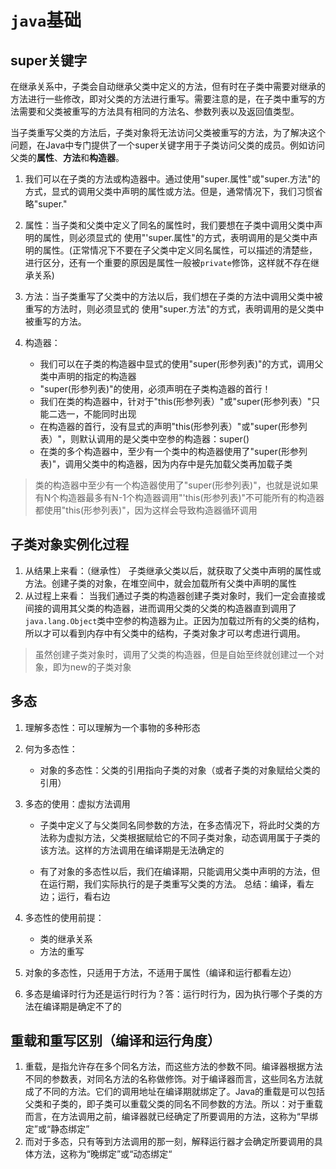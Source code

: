 # 								`java`基础



## super关键字

在继承关系中，子类会自动继承父类中定义的方法，但有时在子类中需要对继承的方法进行一些修改，即对父类的方法进行重写。需要注意的是，在子类中重写的方法需要和父类被重写的方法具有相同的方法名、参数列表以及返回值类型。

当子类重写父类的方法后，子类对象将无法访问父类被重写的方法，为了解决这个问题，在Java中专门提供了一个super关键字用于子类访问父类的成员。例如访问父类的**属性**、**方法**和**构造器**。

1. 我们可以在子类的方法或构造器中。通过使用"super.属性"或"super.方法"的方式，显式的调用父类中声明的属性或方法。但是，通常情况下，我们习惯省略"super."
2. 属性：当子类和父类中定义了同名的属性时，我们要想在子类中调用父类中声明的属性，则必须显式的
   使用"'super.属性"的方式，表明调用的是父类中声明的属性。(正常情况下不要在子父类中定义同名属性，可以描述的清楚些，进行区分，还有一个重要的原因是属性一般被`private`修饰，这样就不存在继承关系)
3.  方法：当子类重写了父类中的方法以后，我们想在子类的方法中调用父类中被重写的方法时，则必须显式的
   使用"super.方法"的方式，表明调用的是父类中被重写的方法。
4. 构造器：

   - 我们可以在子类的构造器中显式的使用"super(形参列表)"的方式，调用父类中声明的指定的构造器
   - "super(形参列表)"的使用，必须声明在子类构造器的首行！
   - 我们在类的构造器中，针对于"this(形参列表）"或"super(形参列表）"只能二选一，不能同时出现
   - 在构造器的首行，没有显式的声明"this(形参列表）"或"super(形参列表）"，则默认调用的是父类中空参的构造器：super()
   - 在类的多个构造器中，至少有一个类中的构造器使用了"super(形参列表)"，调用父类中的构造器，因为内存中是先加载父类再加载子类


> 类的构造器中至少有一个构造器使用了"super(形参列表)"，也就是说如果有N个构造器最多有N-1个构造器调用"'this(形参列表)"不可能所有的构造器都使用"this(形参列表)"，因为这样会导致构造器循环调用

## 子类对象实例化过程

1. 从结果上来看：（继承性）
   子类继承父类以后，就获取了父类中声明的属性或方法。创建子类的对象，在堆空间中，就会加载所有父类中声明的属性
2. 从过程上来看：
   当我们通过子类的构造器创建子类对象时，我们一定会直接或间接的调用其父类的构造器，进而调用父类的父类的构造器直到调用了`java.lang.Object`类中空参的构造器为止。正因为加载过所有的父类的结构，所以才可以看到内存中有父类中的结构，子类对象才可以考虑进行调用。

> 虽然创建子类对象时，调用了父类的构造器，但是自始至终就创建过一个对象，即为new的子类对象

## 多态

1. 理解多态性：可以理解为一个事物的多种形态

2. 何为多态性：

   - 对象的多态性：父类的引用指向子类的对象（或者子类的对象赋给父类的引用）

3. 多态的使用：虚拟方法调用

   - 子类中定义了与父类同名同参数的方法，在多态情况下，将此时父类的方法称为虚拟方法，父类根据赋给它的不同子类对象，动态调用属于子类的该方法。这样的方法调用在编译期是无法确定的

   - 有了对象的多态性以后，我们在编译期，只能调用父类中声明的方法，但在运行期，我们实际执行的是子类重写父类的方法。
     总结：编译，看左边；运行，看右边

4. 多态性的使用前提：

   - 类的继承关系
   - 方法的重写

5. 对象的多态性，只适用于方法，不适用于属性（编译和运行都看左边）

6. 多态是编译时行为还是运行时行为？答：运行时行为，因为执行哪个子类的方法在编译期是确定不了的

## 重载和重写区别（编译和运行角度）

1. 重载，是指允许存在多个同名方法，而这些方法的参数不同。编译器根据方法不同的参数表，对同名方法的名称做修饰。对于编译器而言，这些同名方法就成了不同的方法。它们的调用地址在编译期就绑定了。Java的重载是可以包括父类和子类的，即子类可以重载父类的同名不同参数的方法。所以：对于重载而言，在方法调用之前，编译器就已经确定了所要调用的方法，这称为“早绑定”或“静态绑定”
2. 而对于多态，只有等到方法调用的那一刻，解释运行器才会确定所要调用的具体方法，这称为“晚绑定”或“动态绑定“

